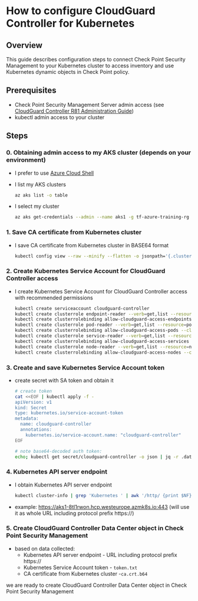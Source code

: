 # How to configure CloudGuard Controller for Kubernetes

## Overview

This guide describes configuration steps to connect Check Point Security Management to your Kubernetes cluster to access inventory and use Kubernetes dynamic objects in Check Point policy.

## Prerequisites

- Check Point Security Management Server admin access (see [CloudGuard Controller R81 Administration Guide](https://sc1.checkpoint.com/documents/R81/WebAdminGuides/EN/CP_R81_CloudGuard_Controller_AdminGuide/Topics-CGRDG/Supported-Data-Centers-Kubernetes.htm?tocpath=Supported%20Data%20Centers%7C_____6))
- kubectl admin access to your cluster

## Steps

### 0. Obtaining admin access to my AKS cluster (depends on your environment)

- I prefer to use [Azure Cloud Shell](https://shell.azure.com/)

- I list my AKS clusters

  ```bash
  az aks list -o table
  ```

- I select my cluster

  ```bash
  az aks get-credentials --admin --name aks1 -g tf-azure-training-rg
  ```


### 1. Save CA certificate from Kubernetes cluster

- I save CA certificate from Kubernetes cluster in BASE64 format

  ```bash
  kubectl config view --raw --minify --flatten -o jsonpath='{.clusters[].cluster.certificate-authority-data}' | tee ca.crt.b64
  ```

### 2. Create Kubernetes Service Account for CloudGuard Controller access

- I create Kubernetes Service Account for CloudGuard Controller access with recommended permissions

  ```bash
  kubectl create serviceaccount cloudguard-controller
  kubectl create clusterrole endpoint-reader --verb=get,list --resource=endpoints
  kubectl create clusterrolebinding allow-cloudguard-access-endpoints --clusterrole=endpoint-reader --serviceaccount=default:cloudguard-controller
  kubectl create clusterrole pod-reader --verb=get,list --resource=pods
  kubectl create clusterrolebinding allow-cloudguard-access-pods --clusterrole=pod-reader --serviceaccount=default:cloudguard-controller
  kubectl create clusterrole service-reader --verb=get,list --resource=services
  kubectl create clusterrolebinding allow-cloudguard-access-services --clusterrole=service-reader --serviceaccount=default:cloudguard-controller
  kubectl create clusterrole node-reader --verb=get,list --resource=nodes
  kubectl create clusterrolebinding allow-cloudguard-access-nodes --clusterrole=node-reader --serviceaccount=default:cloudguard-controller
  ```

### 3. Create and save Kubernetes Service Account token

- create secret with SA token and obtain it

  ```bash
  # create token
  cat <<EOF | kubectl apply -f -
  apiVersion: v1
  kind: Secret
  type: kubernetes.io/service-account-token
  metadata:
    name: cloudguard-controller
    annotations:
      kubernetes.io/service-account.name: "cloudguard-controller"
  EOF

  # note base64-decoded auth token:
  echo; kubectl get secret/cloudguard-controller -o json | jq -r .data.token | base64 -d | tee token.txt ; echo; echo
  ```

### 4. Kubernetes API server endpoint

- I obtain Kubernetes API server endpoint

  ```bash
  kubectl cluster-info | grep 'Kubernetes ' | awk '/http/ {print $NF}'
  ```

- example: https://aks1-8tl1rwon.hcp.westeurope.azmk8s.io:443 (will use it as whole URL including protocol prefix https://)

### 5. Create CloudGuard Controller Data Center object in Check Point Security Management

- based on data collected:
    - Kubernetes API server endpoint - URL including protocol prefix https://
    - Kubernetes Service Account token - `token.txt`
    - CA certificate from Kubernetes cluster -`ca.crt.b64`

we are ready to create CloudGuard Controller Data Center object in Check Point Security Management

